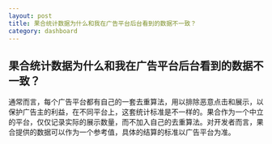 ```yaml
---
layout: post
title: 果合统计数据为什么和我在广告平台后台看到的数据不一致？
category: dashboard
---
```


## 果合统计数据为什么和我在广告平台后台看到的数据不一致？
通常而言，每个广告平台都有自己的一套去重算法，用以排除恶意点击和展示，以保护广告主的利益，在不同平台上，这套统计标准是不一样的。果合作为一个中立的平台，仅仅记录实际的展示数量，而不加入自己的去重算法。对开发者而言，果合提供的数据可以作为一个参考值，具体的结算的标准以广告平台为准。